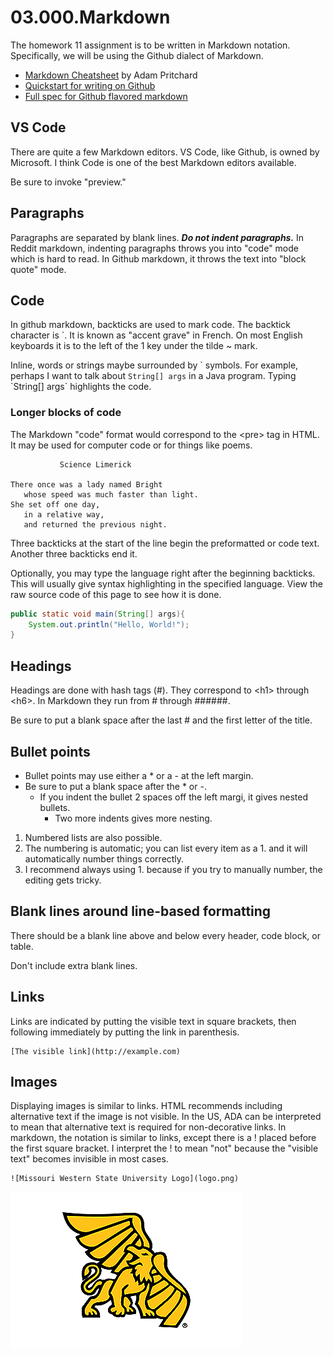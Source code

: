 # 03.000.Markdown

The homework 11 assignment is to be written in Markdown notation.  Specifically, we will be using the Github dialect of Markdown.

* [Markdown Cheatsheet](https://github.com/adam-p/markdown-here/wiki/markdown-cheatsheet) by Adam Pritchard
* [Quickstart for writing on Github](https://docs.github.com/en/get-started/writing-on-github/getting-started-with-writing-and-formatting-on-github/basic-writing-and-formatting-syntax)
* [Full spec for Github flavored markdown](https://github.github.com/gfm/)

## VS Code

There are quite a few Markdown editors.  VS Code, like Github, is owned by Microsoft.  I think Code is one of the best Markdown editors available.

Be sure to invoke "preview."

## Paragraphs

Paragraphs are separated by blank lines. ***Do not indent paragraphs.***  In Reddit markdown, indenting paragraphs throws you into "code" mode which is hard to read.  In Github markdown, it throws the text into "block quote" mode.

## Code

In github markdown, backticks are used to mark code.  The backtick character is &grave;.  It is known as "accent grave" in French.  On most English keyboards it is to the left of the 1 key under the tilde ~ mark.

Inline, words or strings maybe surrounded by &grave; symbols.  For example, perhaps I want to talk about `String[] args` in a Java program.  Typing &grave;String[] args&grave; highlights the code.

### Longer blocks of code

The Markdown "code" format would correspond to the &lt;pre&gt; tag in HTML.  It may be used for computer code or for things like poems.

```
           Science Limerick

There once was a lady named Bright
   whose speed was much faster than light.
She set off one day,
   in a relative way,
   and returned the previous night.
```

Three backticks at the start of the line begin the preformatted or code text.  Another three backticks end it.

Optionally, you may type the language right after the beginning backticks.  This will usually give syntax highlighting in the specified language.  View the raw source code of this page to see how it is done.

```java
public static void main(String[] args){
    System.out.println("Hello, World!");
}
```

## Headings

Headings are done with hash tags (#).  They correspond to &lt;h1&gt; through &lt;h6&gt;.  In Markdown they run from # through ######.

Be sure to put a blank space after the last # and the first letter of the title.

## Bullet points

* Bullet points may use either a * or a - at the left margin.
* Be sure to put a blank space after the * or -.
  * If you indent the bullet 2 spaces off the left margi, it gives nested bullets.
    * Two more indents gives more nesting.

1. Numbered lists are also possible.
1. The numbering is automatic; you can list every item as a 1. and it will automatically number things correctly.
1. I recommend always using 1. because if you try to manually number, the editing gets tricky.

## Blank lines around line-based formatting

There should be a blank line above and below every header, code block, or table.

Don't include extra blank lines.

## Links

Links are indicated by putting the visible text in square brackets, then following immediately by putting the link in parenthesis.

```
[The visible link](http://example.com)
```

## Images

Displaying images is similar to links.  HTML recommends including alternative text if the image is not visible.  In the US, ADA can be interpreted to mean that alternative text is required for non-decorative links.  In markdown, the notation is similar to links, except there is a ! placed before the first square bracket.  I interpret the ! to mean "not" because the "visible text" becomes invisible in most cases.

```
![Missouri Western State University Logo](logo.png)
```

![Missouri Western State University Logo](logo.png)
